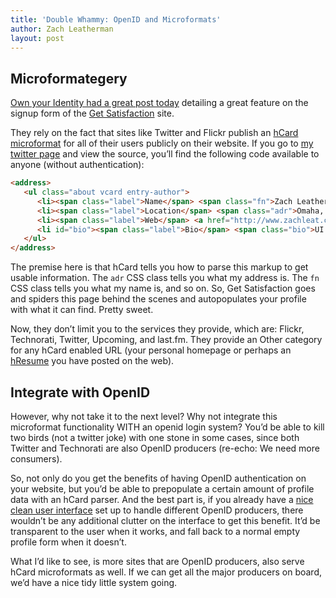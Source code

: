 ```yaml
---
title: 'Double Whammy: OpenID and Microformats'
author: Zach Leatherman
layout: post
---
```


## Microformategery

[Own your Identity had a great post today](http://www.ownyouridentity.com/2008/04/30/get-satisfactions-nice-import-profile-feature/) detailing a great feature on the signup form of the [Get Satisfaction](http://getsatisfaction.com/people/new) site.

They rely on the fact that sites like Twitter and Flickr publish an [hCard microformat](http://microformats.org/wiki/hcard) for all of their users publicly on their website.  If you go to [my twitter page](http://twitter.com/zachleat/) and view the source, you’ll find the following code available to anyone (without authentication):

```html
<address>
   <ul class="about vcard entry-author">
      <li><span class="label">Name</span> <span class="fn">Zach Leatherman</span></li>
      <li><span class="label">Location</span> <span class="adr">Omaha, NE USA</span></li>
      <li><span class="label">Web</span> <a href="http://www.zachleat.com/" class="url" rel="me">http://www.zachle...</a></li>
      <li id="bio"><span class="label">Bio</span> <span class="bio">UI Programmer, JavaScript Enthusiast, Soccer Hooligan</span></li>
   </ul>
</address>
```

The premise here is that hCard tells you how to parse this markup to get usable information.  The `adr` CSS class tells you what my address is.  The `fn` CSS class tells you what my name is, and so on.  So, Get Satisfaction goes and spiders this page behind the scenes and autopopulates your profile with what it can find.  Pretty sweet.

Now, they don’t limit you to the services they provide, which are: Flickr, Technorati, Twitter, Upcoming, and last.fm.  They provide an Other category for any hCard enabled URL (your personal homepage or perhaps an [hResume](http://microformats.org/wiki/hresume) you have posted on the web).

## Integrate with OpenID

However, why not take it to the next level?  Why not integrate this microformat functionality WITH an openid login system?  You’d be able to kill two birds (not a twitter joke) with one stone in some cases, since both Twitter and Technorati are also OpenID producers (re-echo: We need more consumers).

So, not only do you get the benefits of having OpenID authentication on your website, but you’d be able to prepopulate a certain amount of profile data with an hCard parser.  And the best part is, if you already have a [nice clean user interface](http://remysharp.com/2008/04/24/stop-using-openid-why-how/) set up to handle different OpenID producers, there wouldn’t be any additional clutter on the interface to get this benefit.  It’d be transparent to the user when it works, and fall back to a normal empty profile form when it doesn’t.

What I’d like to see, is more sites that are OpenID producers, also serve hCard microformats as well.  If we can get all the major producers on board, we’d have a nice tidy little system going.
